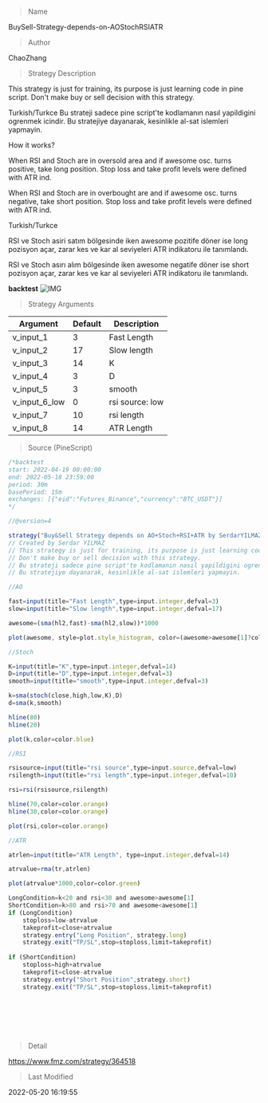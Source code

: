 
> Name

BuySell-Strategy-depends-on-AOStochRSIATR

> Author

ChaoZhang

> Strategy Description

This strategy is just for training, its purpose is just learning code in pine script.
Don't make buy or sell decision with this strategy.

Turkish/Turkce
Bu strateji sadece pine script'te kodlamanın nasıl yapildigini ogrenmek icindir.
Bu stratejiye dayanarak, kesinlikle al-sat islemleri yapmayin.

How it works?

When RSI and Stoch are in oversold area and if awesome osc. turns positive, take long position. Stop loss and take profit levels were defined with ATR ind.

When RSI and Stoch are in overbought are and if awesome osc. turns negative, take short position. Stop loss and take profit levels were defined with ATR ind.

Turkish/Turkce

RSI ve Stoch asiri satım bölgesinde iken awesome pozitife döner ise long pozisyon açar, zarar kes ve kar al seviyeleri ATR indikatoru ile tanımlandı.

RSI ve Stoch asırı alım bölgesinde iken awesome negatife döner ise short pozisyon açar, zarar kes ve kar al seviyeleri ATR indikatoru ile tanımlandı.


**backtest**
 ![IMG](https://www.fmz.com/upload/asset/12d6d36c626f331a198.png) 

> Strategy Arguments



|Argument|Default|Description|
|----|----|----|
|v_input_1|3|Fast Length|
|v_input_2|17|Slow length|
|v_input_3|14|K|
|v_input_4|3|D|
|v_input_5|3|smooth|
|v_input_6_low|0|rsi source: low|high|close|open|hl2|hlc3|hlcc4|ohlc4|
|v_input_7|10|rsi length|
|v_input_8|14|ATR Length|


> Source (PineScript)

``` javascript
/*backtest
start: 2022-04-19 00:00:00
end: 2022-05-18 23:59:00
period: 30m
basePeriod: 15m
exchanges: [{"eid":"Futures_Binance","currency":"BTC_USDT"}]
*/

//@version=4

strategy("Buy&Sell Strategy depends on AO+Stoch+RSI+ATR by SerdarYILMAZ", shorttitle="Buy&Sell Strategy")
// Created by Serdar YILMAZ
// This strategy is just for training, its purpose is just learning code in pine script.
// Don't make buy or sell decision with this strategy.
// Bu strateji sadece pine script'te kodlamanın nasıl yapildigini ogrenmek icindir.
// Bu stratejiye dayanarak, kesinlikle al-sat islemleri yapmayin.

//AO

fast=input(title="Fast Length",type=input.integer,defval=3)
slow=input(title="Slow length",type=input.integer,defval=17)

awesome=(sma(hl2,fast)-sma(hl2,slow))*1000

plot(awesome, style=plot.style_histogram, color=(awesome>awesome[1]?color.green:color.red))

//Stoch

K=input(title="K",type=input.integer,defval=14)
D=input(title="D",type=input.integer,defval=3)
smooth=input(title="smooth",type=input.integer,defval=3)

k=sma(stoch(close,high,low,K),D)
d=sma(k,smooth)

hline(80)
hline(20)

plot(k,color=color.blue)

//RSI

rsisource=input(title="rsi source",type=input.source,defval=low)
rsilength=input(title="rsi length",type=input.integer,defval=10)

rsi=rsi(rsisource,rsilength)

hline(70,color=color.orange)
hline(30,color=color.orange)

plot(rsi,color=color.orange)

//ATR

atrlen=input(title="ATR Length", type=input.integer,defval=14)

atrvalue=rma(tr,atrlen)

plot(atrvalue*1000,color=color.green)

LongCondition=k<20 and rsi<30 and awesome>awesome[1]
ShortCondition=k>80 and rsi>70 and awesome<awesome[1]
if (LongCondition)
    stoploss=low-atrvalue
    takeprofit=close+atrvalue
    strategy.entry("Long Position", strategy.long)
    strategy.exit("TP/SL",stop=stoploss,limit=takeprofit)
    
if (ShortCondition)
    stoploss=high+atrvalue
    takeprofit=close-atrvalue
    strategy.entry("Short Position",strategy.short)
    strategy.exit("TP/SL",stop=stoploss,limit=takeprofit)
    
    

    
    



```

> Detail

https://www.fmz.com/strategy/364518

> Last Modified

2022-05-20 16:19:55
